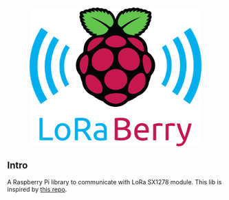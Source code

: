 <p align="center">
<img width="400" alt="LoraBerry logo" src="doc/logo/loraberry_logo.png"/>
</p>

## Intro

A Raspberry Pi library to communicate with LoRa SX1278 module.
This lib is inspired by [this repo](https://github.com/Bob0505/E32-TTL-100).
